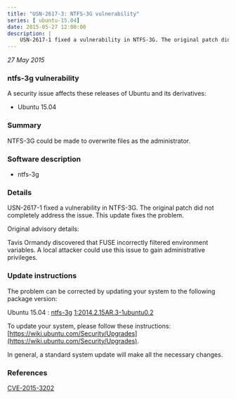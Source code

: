 ```yaml
---
title: "USN-2617-3: NTFS-3G vulnerability"
series: [ ubuntu-15.04]
date: 2015-05-27 12:00:00
description: |
    USN-2617-1 fixed a vulnerability in NTFS-3G. The original patch did not completely address the issue. This update fixes the problem.
--- 
```

 
 

*27 May 2015*

### ntfs-3g vulnerability

A security issue affects these releases of Ubuntu and its derivatives:

* Ubuntu 15.04

### Summary

NTFS-3G could be made to overwrite files as the administrator. 

### Software description

* ntfs-3g 

### Details

USN-2617-1 fixed a vulnerability in NTFS-3G. The original patch did not completely address the issue. This update fixes the problem.

Original advisory details:

 Tavis Ormandy discovered that FUSE incorrectly filtered environment variables. A local attacker could use this issue to gain administrative privileges. 

### Update instructions

The problem can be corrected by updating your system to the following package version:

Ubuntu 15.04
 : [ntfs-3g](https://launchpad.net/ubuntu/+source/ntfs-3g) <span> [1:2014.2.15AR.3-1ubuntu0.2](https://launchpad.net/ubuntu/+source/ntfs-3g/1:2014.2.15AR.3-1ubuntu0.2) </span> 

To update your system, please follow these instructions: [https://wiki.ubuntu.com/Security/Upgrades](https://wiki.ubuntu.com/Security/Upgrades).

In general, a standard system update will make all the necessary changes. 

### References

 
 [CVE-2015-3202](http://people.ubuntu.com/~ubuntu-security/cve/CVE-2015-3202)
 

